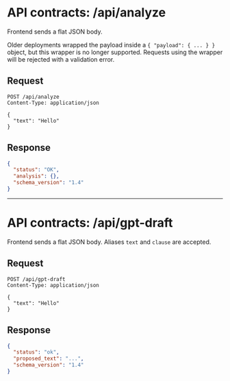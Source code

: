 # API contracts: /api/analyze

Frontend sends a flat JSON body.

Older deployments wrapped the payload inside a `{ "payload": { ... } }` object, but this wrapper is no longer supported. Requests using the wrapper will be rejected with a validation error.

## Request

```http
POST /api/analyze
Content-Type: application/json

{
  "text": "Hello"
}
```

## Response

```json
{
  "status": "OK",
  "analysis": {},
  "schema_version": "1.4"
}
```

---

# API contracts: /api/gpt-draft

Frontend sends a flat JSON body. Aliases `text` and `clause` are accepted.

## Request

```http
POST /api/gpt-draft
Content-Type: application/json

{
  "text": "Hello"
}
```

## Response

```json
{
  "status": "ok",
  "proposed_text": "...",
  "schema_version": "1.4"
}
```
